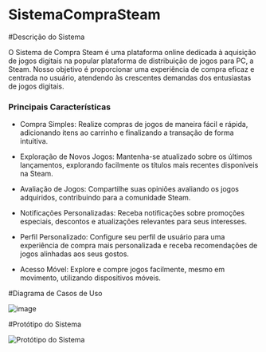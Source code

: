 # SistemaCompraSteam

 #Descrição do Sistema

O Sistema de Compra Steam é uma plataforma online dedicada à aquisição de jogos digitais na popular plataforma de distribuição de jogos para PC, a Steam. Nosso objetivo é proporcionar uma experiência de compra eficaz e centrada no usuário, atendendo às crescentes demandas dos entusiastas de jogos digitais.

### Principais Características

- Compra Simples: Realize compras de jogos de maneira fácil e rápida, adicionando itens ao carrinho e finalizando a transação de forma intuitiva.

- Exploração de Novos Jogos: Mantenha-se atualizado sobre os últimos lançamentos, explorando facilmente os títulos mais recentes disponíveis na Steam.

- Avaliação de Jogos: Compartilhe suas opiniões avaliando os jogos adquiridos, contribuindo para a comunidade Steam.

- Notificações Personalizadas: Receba notificações sobre promoções especiais, descontos e atualizações relevantes para seus interesses.

- Perfil Personalizado: Configure seu perfil de usuário para uma experiência de compra mais personalizada e receba recomendações de jogos alinhadas aos seus gostos.

- Acesso Móvel: Explore e compre jogos facilmente, mesmo em movimento, utilizando dispositivos móveis.


#Diagrama de Casos de Uso

![image](https://github.com/luiz-eduardo-sobral/SistemaCompraSteam/assets/125269338/5020495c-5aee-4461-bdd7-d0f45c70e18c)


#Protótipo do Sistema

![Protótipo do Sistema](url_do_prototipo)
